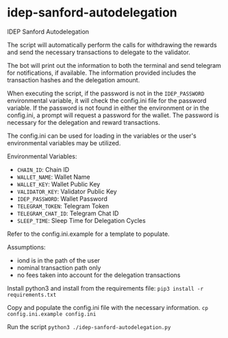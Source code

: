 # idep-sanford-autodelegation
IDEP Sanford Autodelegation

The script will automatically perform the calls for withdrawing the rewards and send the necessary transactions to delegate to the validator. 

The bot will print out the information to both the terminal and send telegram for notifications, if available. The information provided includes the transaction hashes and the delegation amount.

When executing the script, if the password is not in the `IDEP_PASSWORD` environmental variable, it will check the config.ini file for the password variable. If the password is not found in either the environment or in the config.ini, a prompt will request a password for the wallet. The password is necessary for the delegation and reward transactions.

The config.ini can be used for loading in the variables or the user's environmental variables may be utilized.

Environmental Variables:
- `CHAIN_ID`: Chain ID
- `WALLET_NAME`: Wallet Name
- `WALLET_KEY`: Wallet Public Key
- `VALIDATOR_KEY`: Validator Public Key
- `IDEP_PASSWORD`: Wallet Password
- `TELEGRAM_TOKEN`: Telegram Token
- `TELEGRAM_CHAT_ID`: Telegram Chat ID
- `SLEEP_TIME`: Sleep Time for Delegation Cycles

Refer to the config.ini.example for a template to populate.

Assumptions:
- iond is in the path of the user
- nominal transaction path only
- no fees taken into account for the delegation transactions

Install python3 and install from the requirements file:
```pip3 install -r requirements.txt```

Copy and populate the config.ini file with the necessary information.
```cp config.ini.example config.ini```

Run the script
```python3 ./idep-sanford-autodelegation.py```
